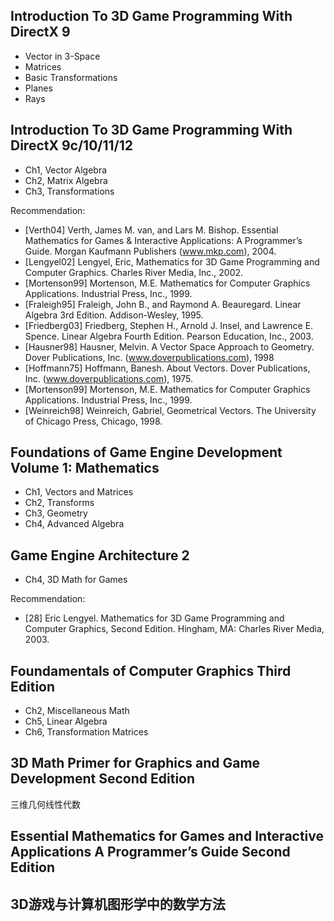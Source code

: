 ## Introduction To 3D Game Programming With DirectX 9

- Vector in 3-Space
- Matrices
- Basic Transformations
- Planes
- Rays

## Introduction To 3D Game Programming With DirectX 9c/10/11/12

- Ch1, Vector Algebra
- Ch2, Matrix Algebra
- Ch3, Transformations

Recommendation:

- [Verth04] Verth, James M. van, and Lars M. Bishop. Essential Mathematics for Games & Interactive Applications: A Programmer’s Guide. Morgan Kaufmann Publishers (www.mkp.com), 2004.
- [Lengyel02] Lengyel, Eric, Mathematics for 3D Game Programming and Computer Graphics. Charles River Media, Inc., 2002.
- [Mortenson99] Mortenson, M.E. Mathematics for Computer Graphics Applications. Industrial Press, Inc., 1999.
- [Fraleigh95] Fraleigh, John B., and Raymond A. Beauregard. Linear Algebra 3rd Edition. Addison-Wesley, 1995.
- [Friedberg03] Friedberg, Stephen H., Arnold J. Insel, and Lawrence E. Spence. Linear Algebra Fourth Edition. Pearson Education, Inc., 2003.
- [Hausner98] Hausner, Melvin. A Vector Space Approach to Geometry. Dover Publications, Inc. (www.doverpublications.com), 1998
- [Hoffmann75] Hoffmann, Banesh. About Vectors. Dover Publications, Inc. (www.doverpublications.com), 1975.
- [Mortenson99] Mortenson, M.E. Mathematics for Computer Graphics Applications. Industrial Press, Inc., 1999.
- [Weinreich98] Weinreich, Gabriel, Geometrical Vectors. The University of Chicago Press, Chicago, 1998.

## Foundations of Game Engine Development Volume 1: Mathematics

- Ch1, Vectors and Matrices
- Ch2, Transforms
- Ch3, Geometry
- Ch4, Advanced Algebra

## Game Engine Architecture 2

- Ch4, 3D Math for Games

Recommendation:

- [28] Eric Lengyel. Mathematics for 3D Game Programming and Computer Graphics, Second Edition. Hingham, MA: Charles River Media, 2003.

## Foundamentals of Computer Graphics Third Edition

- Ch2, Miscellaneous Math
- Ch5, Linear Algebra
- Ch6, Transformation Matrices

## 3D Math Primer for Graphics and Game Development Second Edition

三维几何线性代数

## Essential Mathematics for Games and Interactive Applications A Programmer’s Guide Second Edition
## 3D游戏与计算机图形学中的数学方法